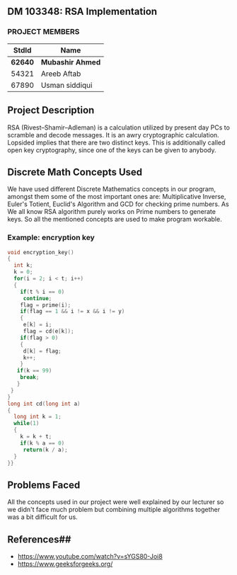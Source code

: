 ## DM 103348: RSA Implementation
### PROJECT MEMBERS ###
StdId | Name
----- | -----
**62640** |**Mubashir Ahmed** 
54321 | Areeb Aftab
67890 | Usman siddiqui

## Project Description ##
RSA (Rivest–Shamir–Adleman) is a calculation utilized by present day PCs to scramble and decode messages. It is an awry cryptographic calculation. Lopsided implies that there are two distinct keys. This is additionally called open key cryptography, since one of the keys can be given to anybody.
## Discrete Math Concepts Used ##
We have used different Discrete Mathematics concepts in our program, amongst them some of the most important ones are:
Multiplicative Inverse, Euler's Totient, Euclid's Algorithm and GCD for checking prime numbers. As We all know RSA algorithm purely works on Prime numbers to generate keys. So all the mentioned concepts are used to make program workable.
### Example: encryption key
```C language
void encryption_key()
{
  int k;
  k = 0;
  for(i = 2; i < t; i++)
  {
    if(t % i == 0)
     continue;
    flag = prime(i);
    if(flag == 1 && i != x && i != y)
    {
     e[k] = i;
     flag = cd(e[k]);
    if(flag > 0)
    {
     d[k] = flag;
     k++;
    }
   if(k == 99)
    break;
   }
 }
}
long int cd(long int a)
{
  long int k = 1;
  while(1)
  {
    k = k + t;
    if(k % a == 0)
     return(k / a);
  }
}}
```
## Problems Faced
All the concepts used in our project were well explained by our lecturer so we didn't face much problem but combining multiple algorithms together was a bit difficult for us.
## References##
* https://www.youtube.com/watch?v=sYGS80-Joi8
* https://www.geeksforgeeks.org/
